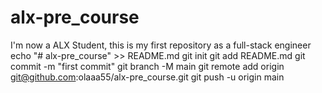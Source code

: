 # alx-pre_course
I'm now a ALX Student, this is my first repository as a full-stack engineer
echo "# alx-pre_course" >> README.md
git init
git add README.md
git commit -m "first commit"
git branch -M main
git remote add origin git@github.com:olaaa55/alx-pre_course.git
git push -u origin main
